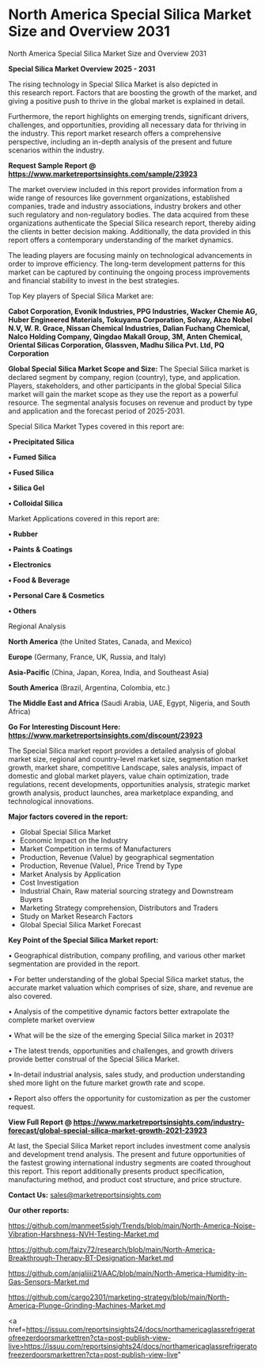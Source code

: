 # North America Special Silica Market Size and Overview 2031
North America Special Silica Market Size and Overview 2031

<Strong> Special Silica Market Overview 2025 - 2031</strong>

The rising technology in Special Silica Market is also depicted in this research report. Factors that are boosting the growth of the market, and giving a positive push to thrive in the global market is explained in detail.

Furthermore, the report highlights on emerging trends, significant drivers, challenges, and opportunities, providing all necessary data for thriving in the industry. This report market research offers a comprehensive perspective, including an in-depth analysis of the present and future scenarios within the industry.

<strong>Request Sample Report @ <a href=https://www.marketreportsinsights.com/sample/23923>https://www.marketreportsinsights.com/sample/23923</a></strong>

The market overview included in this report provides information from a wide range of resources like government organizations, established companies, trade and industry associations, industry brokers and other such regulatory and non-regulatory bodies. The data acquired from these organizations authenticate the Special Silica research report, thereby aiding the clients in better decision making. Additionally, the data provided in this report offers a contemporary understanding of the market dynamics.

The leading players are focusing mainly on technological advancements in order to improve efficiency. The long-term development patterns for this market can be captured by continuing the ongoing process improvements and financial stability to invest in the best strategies.

Top Key players of Special Silica Market are:

<strong>Cabot Corporation, Evonik Industries, PPG Industries, Wacker Chemie AG, Huber Engineered Materials, Tokuyama Corporation, Solvay, Akzo Nobel N.V, W. R. Grace, Nissan Chemical Industries, Dalian Fuchang Chemical, Nalco Holding Company, Qingdao Makall Group, 3M, Anten Chemical, Oriental Silicas Corporation, Glassven, Madhu Silica Pvt. Ltd, PQ Corporation</strong>

<strong><b>Global Special Silica Market Scope and Size:</b></strong>
The Special Silica market is declared segment by company, region (country), type, and application. Players, stakeholders, and other participants in the global Special Silica market will gain the market scope as they use the report as a powerful resource. The segmental analysis focuses on revenue and product by type and application and the forecast period of 2025-2031.

Special Silica Market Types covered in this report are:

<strong>• Precipitated Silica

• Fumed Silica

• Fused Silica

• Silica Gel

• Colloidal Silica</strong>

Market Applications covered in this report are:

<strong>• Rubber

• Paints & Coatings

• Electronics

• Food & Beverage

• Personal Care & Cosmetics

• Others</strong> 

Regional Analysis

<strong>North America</strong> (the United States, Canada, and Mexico)

<strong>Europe</strong> (Germany, France, UK, Russia, and Italy)

<strong>Asia-Pacific</strong> (China, Japan, Korea, India, and Southeast Asia)

<strong>South America</strong> (Brazil, Argentina, Colombia, etc.)

<strong>The Middle East and Africa</strong> (Saudi Arabia, UAE, Egypt, Nigeria, and South Africa)

<strong>Go For Interesting Discount Here: <a href=https://www.marketreportsinsights.com/discount/23923>https://www.marketreportsinsights.com/discount/23923</a></strong>

The Special Silica market report provides a detailed analysis of global market size, regional and country-level market size, segmentation market growth, market share, competitive Landscape, sales analysis, impact of domestic and global market players, value chain optimization, trade regulations, recent developments, opportunities analysis, strategic market growth analysis, product launches, area marketplace expanding, and technological innovations.

<strong><b>Major factors covered in the report:</b></strong>
<ul>
  <li>Global Special Silica Market </li>
  <li>Economic Impact on the Industry</li>
  <li>Market Competition in terms of Manufacturers</li>
  <li>Production, Revenue (Value) by geographical segmentation</li>
  <li>Production, Revenue (Value), Price Trend by Type</li>
  <li>Market Analysis by Application</li>
  <li>Cost Investigation</li>
  <li>Industrial Chain, Raw material sourcing strategy and Downstream Buyers</li>
  <li>Marketing Strategy comprehension, Distributors and Traders</li>
  <li>Study on Market Research Factors</li>
  <li>Global Special Silica Market Forecast</li>
</ul>

<strong><b>Key Point of the Special Silica Market report:</b></strong>

• Geographical distribution, company profiling, and various other market segmentation are provided in the report.

• For better understanding of the global Special Silica market status, the accurate market valuation which comprises of size, share, and revenue are also covered.

• Analysis of the competitive dynamic factors better extrapolate the complete market overview

• What will be the size of the emerging Special Silica market in 2031?

• The latest trends, opportunities and challenges, and growth drivers provide better construal of the Special Silica Market.

• In-detail industrial analysis, sales study, and production understanding shed more light on the future market growth rate and scope.

• Report also offers the opportunity for customization as per the customer request.

<strong><b>View Full Report @ <a href=https://www.marketreportsinsights.com/industry-forecast/global-special-silica-market-growth-2021-23923>https://www.marketreportsinsights.com/industry-forecast/global-special-silica-market-growth-2021-23923</a></b></strong>


At last, the Special Silica Market report includes investment come analysis and development trend analysis. The present and future opportunities of the fastest growing international industry segments are coated throughout this report. This report additionally presents product specification, manufacturing method, and product cost structure, and price structure.

<strong>Contact Us:</strong>
sales@marketreportsinsights.com

<strong>Our other reports:</strong>

<a href=https://github.com/manmeet5sigh/Trends/blob/main/North-America-Noise-Vibration-Harshness-NVH-Testing-Market.md>https://github.com/manmeet5sigh/Trends/blob/main/North-America-Noise-Vibration-Harshness-NVH-Testing-Market.md</a>

<a href=https://github.com/faizy72/research/blob/main/North-America-Breakthrough-Therapy-BT-Designation-Market.md>https://github.com/faizy72/research/blob/main/North-America-Breakthrough-Therapy-BT-Designation-Market.md</a>

<a href=https://github.com/anjaliiii21/AAC/blob/main/North-America-Humidity-in-Gas-Sensors-Market.md>https://github.com/anjaliiii21/AAC/blob/main/North-America-Humidity-in-Gas-Sensors-Market.md</a>

<a href=https://github.com/cargo2301/marketing-strategy/blob/main/North-America-Plunge-Grinding-Machines-Market.md>https://github.com/cargo2301/marketing-strategy/blob/main/North-America-Plunge-Grinding-Machines-Market.md</a>

<a href=https://issuu.com/reportsinsights24/docs/northamericaglassrefrigeratofreezerdoorsmarkettren?cta=post-publish-view-live>https://issuu.com/reportsinsights24/docs/northamericaglassrefrigeratofreezerdoorsmarkettren?cta=post-publish-view-live</a>"
